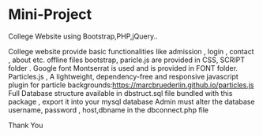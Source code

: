 # Mini-Project
College Website using Bootstrap,PHP,jQuery..

College website provide basic functionalities like admission , login , contact , about etc.
offline files bootstrap, paricle.js are provided in CSS, SCRIPT folder .
Google font Montserrat is used and is provided in FONT folder.
Particles.js , A lightweight, dependency-free and responsive javascript plugin for particle backgrounds:https://marcbruederlin.github.io/particles.js
Full Database structure available in dbstruct.sql file bundled with this package , export it into your mysql database 
Admin  must alter the database username, password , host,dbname in the dbconnect.php file 

Thank You
